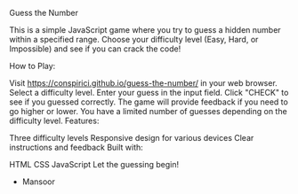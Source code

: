Guess the Number

This is a simple JavaScript game where you try to guess a hidden number within a specified range. Choose your difficulty level (Easy, Hard, or Impossible) and see if you can crack the code!

How to Play:

Visit https://conspirici.github.io/guess-the-number/ in your web browser.
Select a difficulty level.
Enter your guess in the input field.
Click "CHECK" to see if you guessed correctly. The game will provide feedback if you need to go higher or lower.
You have a limited number of guesses depending on the difficulty level.
Features:

Three difficulty levels
Responsive design for various devices
Clear instructions and feedback
Built with:

HTML
CSS
JavaScript
Let the guessing begin!

- Mansoor
